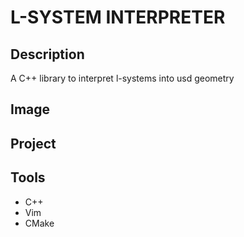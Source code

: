# L-SYSTEM INTERPRETER

## Description

A C++ library to interpret l-systems into usd geometry

## Image

## Project

## Tools

- C++
- Vim
- CMake
